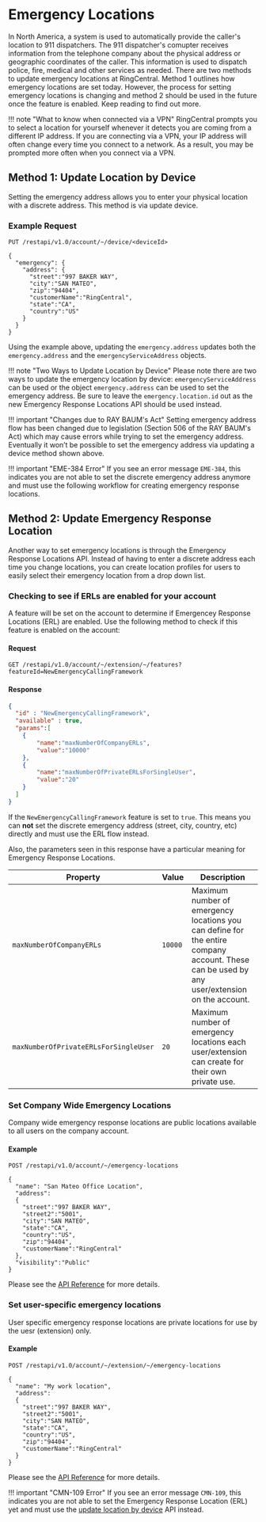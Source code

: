 # Emergency Locations

In North America, a system is used to automatically provide the caller's location to 911 dispatchers. The 911 dispatcher's comupter receives information from the telephone company about the physical address or geographic coordinates of the caller. This information is used to dispatch police, fire, medical and other services as needed.  There are two methods to update emergency locations at RingCentral. Method 1 outlines how emergency locations are set today. However, the process for setting emergency locations is changing and method 2 should be used in the future once the feature is enabled. Keep reading to find out more.

!!! note "What to know when connected via a VPN"
     RingCentral prompts you to select a location for yourself whenever it detects you are coming from a different IP address. If you are connecting via a VPN, your IP address will often change every time you connect to a network. As a result, you may be prompted more often when you connect via a VPN. 

## Method 1: Update Location by Device

Setting the emergency address allows you to enter your physical location with a discrete address. This method is via update device.

### Example Request

```http
PUT /restapi/v1.0/account/~/device/<deviceId>

{
  "emergency": {
    "address": {
      "street":"997 BAKER WAY",
      "city":"SAN MATEO",
      "zip":"94404",
      "customerName":"RingCentral",
      "state":"CA",
      "country":"US"
    }
  }
}
```

Using the example above, updating the `emergency.address` updates both the `emergency.address` and the `emergencyServiceAddress` objects.

!!! note "Two Ways to Update Location by Device"
    Please note there are two ways to update the emergency location by device: `emergencyServiceAddress` can be used or the object `emergency.address` can be used to set the emergency address. Be sure to leave the `emergency.location.id` out as the new Emergency Response Locations API should be used instead.

!!! important "Changes due to RAY BAUM's Act"
    Setting emergency address flow has been changed due to legislation (Section 506 of the RAY BAUM's Act) which may cause errors while trying to set the emergency address. Eventually it won’t be possible to set the emergency address via updating a device method shown above.

!!! important "EME-384 Error"
    If you see an error message `EME-384`, this indicates you are not able to set the discrete emergency address anymore and must use the following workflow for creating emergency response locations.

## Method 2: Update Emergency Response Location

Another way to set emergency locations is through the Emergency Response Locations API. Instead of having to enter a discrete address each time you change locations, you can create location profiles for users to easily select their emergency location from a drop down list.

### Checking to see if ERLs are enabled for your account

A feature will be set on the account to determine if Emergencey Response Locations (ERL) are enabled. Use the following method to check if this feature is enabled on the account:

#### Request

```http
GET /restapi/v1.0/account/~/extension/~/features?featureId=NewEmergencyCallingFramework
```

#### Response

```json
{
  "id" : "NewEmergencyCallingFramework",
  "available" : true,
  "params":[
    {
        "name":"maxNumberOfCompanyERLs",
        "value":"10000"
    },
    {
        "name":"maxNumberOfPrivateERLsForSingleUser",
        "value":"20"
    }
  ]
}
```

If the `NewEmergencyCallingFramework` feature is set to `true`.  This means you can **not** set the discrete emergency address (street, city, country, etc) directly and must use the ERL flow instead.

Also, the parameters seen in this response have a particular meaning for Emergency Response Locations.

| Property | Value | Description |
|-|-|-|
| `maxNumberOfCompanyERLs` | `10000` | Maximum number of emergency locations you can define for the entire company account. These can be used by any user/extension on the account. |
| `maxNumberOfPrivateERLsForSingleUser` | `20` | Maximum number of emergency locations each user/extension can create for their own private use. |

### Set Company Wide Emergency Locations

Company wide emergency response locations are public locations available to all users on the company account. 

#### Example

```http
POST /restapi/v1.0/account/~/emergency-locations

{
  "name": "San Mateo Office Location",
  "address":
  {
    "street":"997 BAKER WAY",
    "street2":"5001",
    "city":"SAN MATEO",
    "state":"CA",
    "country":"US",
    "zip":"94404",
    "customerName":"RingCentral"
  },
  "visibility":"Public"
}
```

Please see the [API Reference](https://developers.ringcentral.com/api-reference/Automatic-Location-Updates/createEmergencyLocation) for more details.

### Set user-specific emergency locations

User specific emergency response locations are private locations for use by the uesr (extension) only.

#### Example

```http
POST /restapi/v1.0/account/~/extension/~/emergency-locations

{
  "name": "My work location",
  "address":
  {
    "street":"997 BAKER WAY",
    "street2":"5001",
    "city":"SAN MATEO",
    "state":"CA",
    "country":"US",
    "zip":"94404",
    "customerName":"RingCentral"
  }
}
```

Please see the [API Reference](https://developers.ringcentral.com/api-reference/Automatic-Location-Updates/createExtensionEmergencyLocation) for more details.

!!! important "CMN-109 Error"
    If you see an error message `CMN-109`, this indicates you are not able to set the Emergency Response Location (ERL) yet and must use the [update location by device](#method-1-update-location-by-device) API instead.

